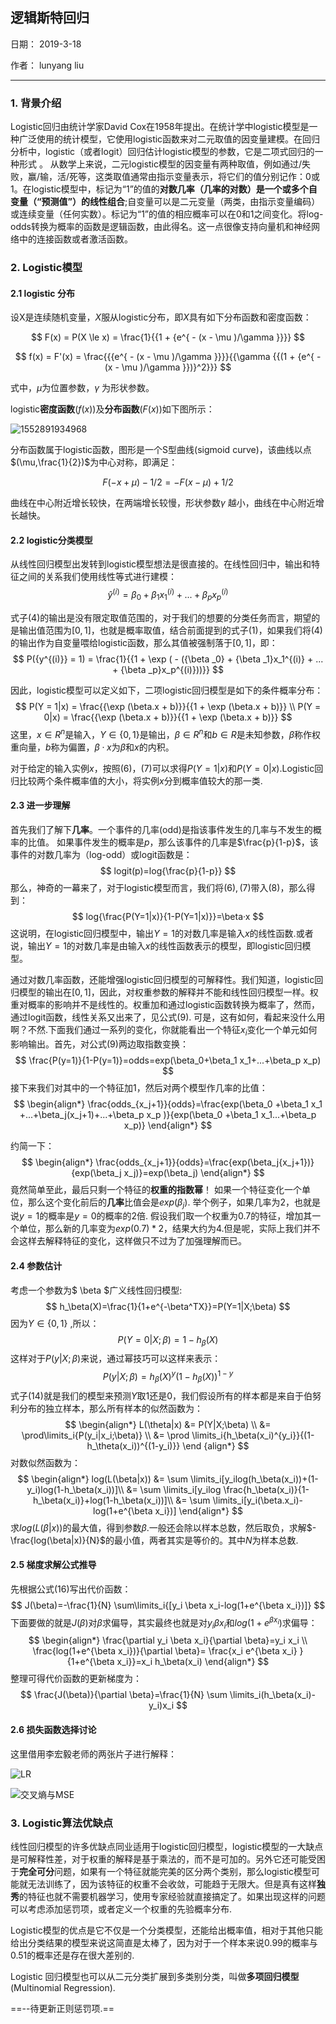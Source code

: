## 逻辑斯特回归

日期： 2019-3-18

作者： lunyang liu

---

### 1. 背景介绍

 Logistic回归由统计学家David Cox在1958年提出。在统计学中logistic模型是一种广泛使用的统计模型，它使用logistic函数来对二元取值的因变量建模。在回归分析中，logistic（或者logit）回归估计logistic模型的参数，它是二项式回归的一种形式 。 从数学上来说，二元logistic模型的因变量有两种取值，例如通过/失败，赢/输，活/死等，这类取值通常由指示变量表示，将它们的值分别记作：$0$或$1$。在logistic模型中，标记为“1”的值的**对数几率（几率的对数）是一个或多个自变量（“预测值”）的线性组合**;自变量可以是二元变量（两类，由指示变量编码）或连续变量（任何实数）。标记为“1”的值的相应概率可以在0和1之间变化。将log-odds转换为概率的函数是逻辑函数，由此得名。这一点很像支持向量机和神经网络中的连接函数或者激活函数。

### 2. Logistic模型

#### 2.1 logistic 分布

设X是连续随机变量，$X$服从logistic分布，即$X$具有如下分布函数和密度函数：

$$
F(x) = P(X \le x) = \frac{1}{{1 + {e^{ - (x - \mu )/\gamma }}}}
$$

$$
f(x) = F'(x) = \frac{{{e^{ - (x - \mu )/\gamma }}}}{{\gamma {{(1 + {e^{ - (x - \mu )/\gamma }})}^2}}}
$$


式中，$\mu​$为位置参数，$\gamma​$ 为形状参数。

logistic**密度函数**($f(x)​$)及**分布函数**($F(x)​$)如下图所示：

![1552891934968](C:\Users\lunyang\AppData\Roaming\Typora\typora-user-images\1552891934968.png)

分布函数属于logistic函数，图形是一个S型曲线(sigmoid curve)，该曲线以点$(\mu,\frac{1}{2})$为中心对称，即满足：

$$
F(-x+\mu)-1/2=-F(x-\mu)+1/2
$$


曲线在中心附近增长较快，在两端增长较慢，形状参数$\gamma​$ 越小，曲线在中心附近增长越快。

#### 2.2 logistic分类模型

从线性回归模型出发转到logistic模型想法是很直接的。在线性回归中，输出和特征之间的关系我们使用线性等式进行建模：
$$
{\hat y^{(i)}} = {\beta _0} + {\beta _1}x_1^{(i)} + ... + {\beta _p}x_p^{(i)}
$$


式子(4)的输出是没有限定取值范围的，对于我们的想要的分类任务而言，期望的是输出值范围为$[0, 1]​$，也就是概率取值，结合前面提到的式子(1)，如果我们将(4)的输出作为自变量喂给logistic函数，那么其值被强制落于$[0,1]​$，即：
$$
P({y^{(i)}} = 1) = \frac{1}{{1 + \exp ( - ({\beta _0} + {\beta _1}x_1^{(i)} + ... + {\beta _p}x_p^{(i)}))}}
$$


因此，logistic模型可以定义如下，二项logistic回归模型是如下的条件概率分布：
$$
P(Y = 1|x) = \frac{{\exp (\beta.x + b)}}{{1 + \exp (\beta.x + b)}}    \\
P(Y = 0|x) = \frac{{\exp (\beta.x + b)}}{{1 + \exp (\beta.x + b)}}
$$
这里，$x \in {R^n}​$是输入，$Y\in\{0,1\}​$是输出，$\beta \in R^n​$和$b \in R​$是未知参数，$\beta​$称作权重向量，$b​$称为偏置，$\beta·x​$为$\beta ​$和$x​$的内积。

对于给定的输入实例$x​$，按照$(6)，(7)​$可以求得$P(Y=1|x)​$和$P(Y=0|x)​$.Logistic回归比较两个条件概率值的大小，将实例$x​$分到概率值较大的那一类.

#### 2.3 进一步理解

首先我们了解下**几率**。一个事件的几率(odd)是指该事件发生的几率与不发生的概率的比值。 如果事件发生的概率是$p$，那么该事件的几率是$\frac{p}{1-p}$，该事件的对数几率为（log-odd）或logit函数是：
$$
logit(p)=log{\frac{p}{1-p}}
$$
那么，神奇的一幕来了，对于logistic模型而言，我们将$(6),(7)$带入$(8)$，那么得到：
$$
log{\frac{P(Y=1|x)}{1-P(Y=1|x)}}=\beta·x
$$
这说明，在logistic回归模型中，输出$Y=1​$的对数几率是输入$x​$的线性函数.或者说，输出$Y=1​$的对数几率是由输入$x​$的线性函数表示的模型，即logistic回归模型。

通过对数几率函数，还能增强logistic回归模型的可解释性。我们知道，logistic回归模型的输出在$[0,1]​$，因此，对权重参数的解释并不能和线性回归模型一样。权重对概率的影响并不是线性的。权重加和通过logistic函数转换为概率了，然而，通过logit函数，线性关系又出来了，见公式$(9)​$. 可是，这有如何，看起来没什么用啊？不然.下面我们通过一系列的变化，你就能看出一个特征$x_i​$变化一个单元如何影响输出。首先，对公式$(9)​$两边取指数变换：
$$
\frac{P(y=1)}{1-P(y=1)}=odds=exp(\beta_0+\beta_1 x_1+...+\beta_p x_p)
$$
接下来我们对其中的一个特征加1，然后对两个模型作几率的比值：
$$
\begin{align*}
\frac{odds_{x_j+1}}{odds}=\frac{exp(\beta_0 +\beta_1 x_1 +...+\beta_j(x_j+1)+...+\beta_p x_p )}{exp(\beta_0 +\beta_1 x_1...+\beta_p x_p)}
\end{align*}
$$


约简一下：
$$
\begin{align*}
\frac{odds_{x_j+1}}{odds}=\frac{exp(\beta_j{x_j+1})}{exp(\beta_j x_j)}=exp(\beta_j)
\end{align*}
$$
竟然简单至此，最后只剩一个特征的**权重的指数幂**！ 如果一个特征变化一个单位，那么这个变化前后的**几率**比值会是$exp(\beta_j)$. 举个例子，如果几率为2，也就是说$y=1$的概率是$y=0$的概率的2倍. 假设我们取一个权重为$0.7$的特征，增加其一个单位，那么新的几率变为$exp(0.7)*2$，结果大约为4.但是呢，实际上我们并不会这样去解释特征的变化，这样做只不过为了加强理解而已。

#### 2.4 参数估计

考虑一个参数为$ \beta $广义线性回归模型:
$$
h_\beta(X)=\frac{1}{1+e^{-\beta^TX}}=P(Y=1|X;\beta)
$$
因为$Y \in \{ 0,1\}$ ,所以：
$$
P(Y=0|X;\beta)=1-h_\beta(X)
$$
这样对于$P(y|X;\beta)$来说，通过幂技巧可以这样来表示：
$$
P(y|X;\beta)=h_\beta(X)^y(1-h_\beta(X))^{1-y}
$$
式子$(14)​$就是我们的模型来预测$Y​$取1还是0，我们假设所有的样本都是来自于伯努利分布的独立样本，那么所有样本的似然函数为：
$$
\begin{align*}
L(\theta|x) &= P(Y|X;\beta) \\ 
&= \prod\limits_i{P(y_i|x_i;\beta)} \\
&= \prod \limits_i{h_\beta(x_i)^{y_i}}{(1-h_\theta(x_i))^{(1-y_i)}}
\end {align*}
$$
对数似然函数为：
$$
\begin{align*}
log(L(\beta|x)) &= \sum \limits_i[y_ilog(h_\beta(x_i))+(1-y_i)log(1-h_\beta(x_i))]\\
&= \sum \limits_i[y_ilog \frac{h_\beta(x_i)}{1-h_\beta(x_i)}+log(1-h_\beta(x_i))]\\
&= \sum \limits_i[y_i(\beta.x_i)-log(1+e^{\beta x_i})]
\end{align*}
$$
求$log(L(\beta |x))​$的最大值，得到参数$\beta​$.一般还会除以样本总数，然后取负，求解$-\frac{log(\beta|x)}{N}​$的最小值，两者其实是等价的。其中$N​$为样本总数.

#### 2.5 梯度求解公式推导

先根据公式$(16)$写出代价函数：
$$
J(\beta)=-\frac{1}{N} \sum\limits_i{[y_i \beta x_i-log(1+e^{\beta x_i})]}
$$
下面要做的就是$J(\beta)$对$\beta$求偏导，其实最终也就是对$y_i \beta x_i$和$log(1+e^{\beta x_i})$求偏导：
$$
\begin{align*}
\frac{\partial y_i \beta x_i}{\partial \beta}=y_i x_i \\
\frac{log(1+e^{\beta x_i})}{\partial \beta}= \frac{x_i e^{\beta x_i} }{1+e^{\beta x_i}}=x_i h_\beta(x_i)
\end{align*}
$$
整理可得代价函数的更新梯度为：
$$
\frac{J(\beta)}{\partial \beta}=\frac{1}{N} \sum \limits_i(h_\beta(x_i)-y_i)x_i
$$

#### 2.6 损失函数选择讨论

这里借用李宏毅老师的两张片子进行解释：

![LR](https://img-blog.csdn.net/20170605115433543?watermark/2/text/aHR0cDovL2Jsb2cuY3Nkbi5uZXQvc291bG1lZXRsaWFuZw==/font/5a6L5L2T/fontsize/400/fill/I0JBQkFCMA==/dissolve/70/gravity/SouthEast)

![交叉熵与MSE](https://img-blog.csdn.net/20170605115446793?watermark/2/text/aHR0cDovL2Jsb2cuY3Nkbi5uZXQvc291bG1lZXRsaWFuZw==/font/5a6L5L2T/fontsize/400/fill/I0JBQkFCMA==/dissolve/70/gravity/SouthEast)

### 3. Logistic算法优缺点

线性回归模型的许多优缺点同业适用于logistic回归模型，logistic模型的一大缺点是可解释性差，对于权重的解释是基于乘法的，而不是可加的。另外它还可能受困于**完全可分**问题，如果有一个特征就能完美的区分两个类别，那么logistic模型可能就无法训练了，因为该特征的权重不会收敛，可能趋于无限大。但是真有这样**独秀**的特征也就不需要机器学习，使用专家经验就直接搞定了。如果出现这样的问题可以考虑添加惩罚项，或者定义一个权重的先验概率分布.

Logistic模型的优点是它不仅是一个分类模型，还能给出概率值，相对于其他只能给出分类结果的模型来说这简直是太棒了，因为对于一个样本来说$0.99$的概率与$0.51$的概率还是存在很大差别的.

Logistic 回归模型也可以从二元分类扩展到多类别分类，叫做**多项回归模型**(Multinomial Regression).

==--待更新正则惩罚项.==